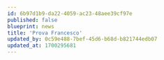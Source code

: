 ```yaml
---
id: 6b97d1b9-da22-4059-ac23-48aee39cf97e
published: false
blueprint: news
title: 'Prova Francesco'
updated_by: 0c59e488-7bef-45d6-b68d-b821744edb07
updated_at: 1700295681
---
```

